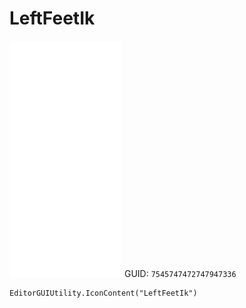# LeftFeetIk
![](/img/LeftFeetIk.png)
GUID: `7545747472747947336`
```
EditorGUIUtility.IconContent("LeftFeetIk")
```
